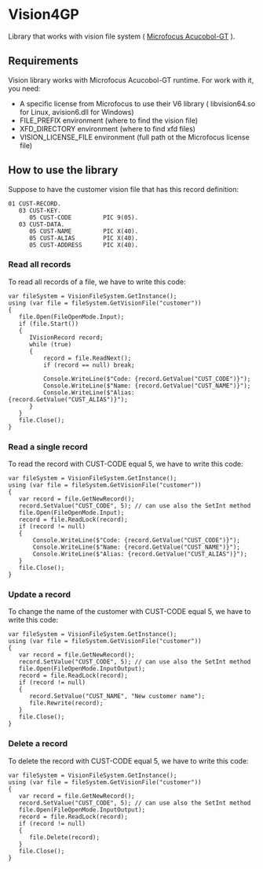 # Vision4GP

Library that works with vision file system ( [Microfocus Acucobol-GT](https://www.microfocus.com/it-it/products/acucobol-gt/overview) ).

## Requirements

Vision library works with Microfocus Acucobol-GT runtime. 
For work with it, you need:
- A specific license from Microfocus to use their V6 library ( libvision64.so for Linux, avision6.dll for Windows)
- FILE_PREFIX environment (where to find the vision file)
- XFD_DIRECTORY environment (where to find xfd files)
- VISION_LICENSE_FILE environment (full path ot the Microfocus license file)


## How to use the library

Suppose to have the customer vision file that has this record definition:

    01 CUST-RECORD.
       03 CUST-KEY.
          05 CUST-CODE         PIC 9(05).
       03 CUST-DATA.
          05 CUST-NAME         PIC X(40).
          05 CUST-ALIAS        PIC X(40).
          05 CUST-ADDRESS      PIC X(40).

### Read all records

To read all records of a file, we have to write this code:

    var fileSystem = VisionFileSystem.GetInstance();
    using (var file = fileSystem.GetVisionFile("customer"))
    {
       file.Open(FileOpenMode.Input);
       if (file.Start())
       {
          IVisionRecord record;
          while (true)
          {
              record = file.ReadNext();
              if (record == null) break;

              Console.WriteLine($"Code: {record.GetValue("CUST_CODE")}");
              Console.WriteLine($"Name: {record.GetValue("CUST_NAME")}");
              Console.WriteLine($"Alias: {record.GetValue("CUST_ALIAS")}");
          }
       }
       file.Close();
    }

### Read a single record

To read the record with CUST-CODE equal 5, we have to write this code:

    var fileSystem = VisionFileSystem.GetInstance();
    using (var file = fileSystem.GetVisionFile("customer"))
    {
       var record = file.GetNewRecord();
       record.SetValue("CUST_CODE", 5); // can use also the SetInt method
       file.Open(FileOpenMode.Input);
       record = file.ReadLock(record);
       if (record != null)
       {
           Console.WriteLine($"Code: {record.GetValue("CUST_CODE")}");
           Console.WriteLine($"Name: {record.GetValue("CUST_NAME")}");
           Console.WriteLine($"Alias: {record.GetValue("CUST_ALIAS")}");
       }
       file.Close();
    }

### Update a record

To change the name of the customer with CUST-CODE equal 5, we have to write this code:

    var fileSystem = VisionFileSystem.GetInstance();
    using (var file = fileSystem.GetVisionFile("customer"))
    {
       var record = file.GetNewRecord();
       record.SetValue("CUST_CODE", 5); // can use also the SetInt method
       file.Open(FileOpenMode.InputOutput);
       record = file.ReadLock(record);
       if (record != null)
       {
          record.SetValue("CUST_NAME", "New customer name");
          file.Rewrite(record);
       }
       file.Close();
    }


### Delete a record

To delete the record with CUST-CODE equal 5, we have to write this code:

    var fileSystem = VisionFileSystem.GetInstance();
    using (var file = fileSystem.GetVisionFile("customer"))
    {
       var record = file.GetNewRecord();
       record.SetValue("CUST_CODE", 5); // can use also the SetInt method
       file.Open(FileOpenMode.InputOutput);
       record = file.ReadLock(record);
       if (record != null)
       {
          file.Delete(record);
       }
       file.Close();
    }
